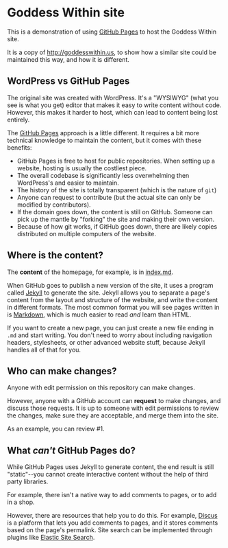 # Goddess Within site

This is a demonstration of using [GitHub Pages](https://pages.github.com/) to host the Goddess Within site.

It is a copy of http://goddesswithin.us, to show how a similar site could be maintained this way, and how it is different.

## WordPress vs GitHub Pages

The original site was created with WordPress. It's a "WYSIWYG" (what you see is what you get) editor that makes it easy to write content without code. However, this makes it harder to host, which can lead to content being lost entirely.

The [GitHub Pages](https://pages.github.com/) approach is a little different. It requires a bit more technical knowledge to maintain the content, but it comes with these benefits:

- GitHub Pages is free to host for public repositories. When setting up a website, hosting is usually the costliest piece.
- The overall codebase is significantly less overwhelming then WordPress's and easier to maintain.
- The history of the site is totally transparent (which is the nature of `git`)
- Anyone can request to contribute (but the actual site can only be modified by contributors).
- If the domain goes down, the content is still on GitHub. Someone can pick up the mantle by "forking" the site and making their own version.
- Because of how git works, if GitHub goes down, there are likely copies distributed on multiple computers of the website.

## Where is the content?

The **content** of the homepage, for example, is in [index.md]().

When GitHub goes to publish a new version of the site, it uses a program called [Jekyll](https://jekyllrb.com/) to generate the site. Jekyll allows you to separate a page's content from the layout and structure of the website, and write the content in different formats. The most common format you will see pages written in is [Markdown](https://daringfireball.net/projects/markdown/basics), which is much easier to read *and* learn than HTML.

If you want to create a new page, you can just create a new file ending in `.md` and start writing. You don't need to worry about including navigation headers, stylesheets, or other advanced website stuff, because Jekyll handles all of that for you.

## Who can make changes?

Anyone with edit permission on this repository can make changes. 

However, anyone with a GitHub account can **request** to make changes, and discuss those requests. It is up to someone with edit permissions to review the changes, make sure they are acceptable, and merge them into the site.

As an example, you can review #1.

## What *can't* GitHub Pages do?

While GitHub Pages uses Jekyll to generate content, the end result is still "static"--you cannot create interactive content without the help of third party libraries.

For example, there isn't a native way to add comments to pages, or to add in a shop.

However, there are resources that help you to do this. For example, [Discus](https://disqus.com/) is a platform that lets you add comments to pages, and it stores comments based on the page's permalink. Site search can be implemented through plugins like [Elastic Site Search](http://elastic.co/products/site-search/service?ultron=resources&blade=jekyll&hulk=referral).
